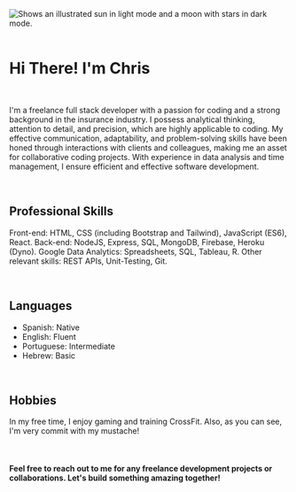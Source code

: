 <picture>
  <source media="(prefers-color-scheme: dark)" srcset="https://github.com/cristianaguero/cristianaguero/blob/main/logo-no-background.png">
  <source media="(prefers-color-scheme: light)" srcset="https://github.com/cristianaguero/cristianaguero/blob/main/logo-no-background.png">
  <img alt="Shows an illustrated sun in light mode and a moon with stars in dark mode." src="https://user-images.githubusercontent.com/25423296/163456779-a8556205-d0a5-45e2-ac17-42d089e3c3f8.png">
</picture>

</br>
</br>

# Hi There! I'm Chris
</br>

I'm a freelance full stack developer with a passion for coding and a strong background in the insurance industry. I possess analytical thinking, attention to detail, and precision, which are highly applicable to coding. My effective communication, adaptability, and problem-solving skills have been honed through interactions with clients and colleagues, making me an asset for collaborative coding projects. With experience in data analysis and time management, I ensure efficient and effective software development.

</br>

## Professional Skills
Front-end: HTML, CSS (including Bootstrap and Tailwind), JavaScript (ES6), React.
Back-end: NodeJS, Express, SQL, MongoDB, Firebase, Heroku (Dyno).
Google Data Analytics: Spreadsheets, SQL, Tableau, R.
Other relevant skills: REST APIs, Unit-Testing, Git.

</br>

## Languages
- Spanish: Native
- English: Fluent
- Portuguese: Intermediate
- Hebrew: Basic

</br>

## Hobbies
In my free time, I enjoy gaming and training CrossFit.
Also, as you can see, I'm very commit with my mustache!

</br>

#### Feel free to reach out to me for any freelance development projects or collaborations. Let's build something amazing together!

</br>
